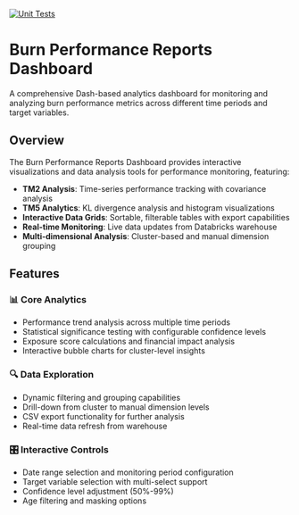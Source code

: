 [![Unit Tests](https://github.com/kyrosinsights/burn-performance/actions/workflows/unit-tests.yml/badge.svg?branch=main)](https://github.com/kyrosinsights/burn-performance/actions/workflows/unit-tests.yml)
# Burn Performance Reports Dashboard

A comprehensive Dash-based analytics dashboard for monitoring and analyzing burn performance metrics across different time periods and target variables.

## Overview

The Burn Performance Reports Dashboard provides interactive visualizations and data analysis tools for performance monitoring, featuring:

- **TM2 Analysis**: Time-series performance tracking with covariance analysis
- **TM5 Analytics**: KL divergence analysis and histogram visualizations  
- **Interactive Data Grids**: Sortable, filterable tables with export capabilities
- **Real-time Monitoring**: Live data updates from Databricks warehouse
- **Multi-dimensional Analysis**: Cluster-based and manual dimension grouping

## Features

### 📊 **Core Analytics**
- Performance trend analysis across multiple time periods
- Statistical significance testing with configurable confidence levels
- Exposure score calculations and financial impact analysis
- Interactive bubble charts for cluster-level insights

### 🔍 **Data Exploration**
- Dynamic filtering and grouping capabilities
- Drill-down from cluster to manual dimension levels
- CSV export functionality for further analysis
- Real-time data refresh from warehouse

### 🎛️ **Interactive Controls**
- Date range selection and monitoring period configuration
- Target variable selection with multi-select support
- Confidence level adjustment (50%-99%)
- Age filtering and masking options
